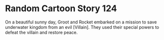 # Random Cartoon Story 124

On a beautiful sunny day, Groot and Rocket embarked on a mission to save underwater kingdom from an evil [Villain]. They used their special powers to defeat the villain and restore peace.